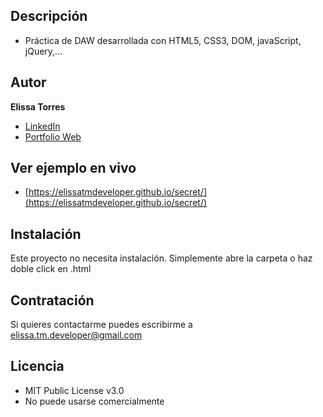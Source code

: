 ## Descripción

* Práctica de DAW desarrollada con HTML5, CSS3, DOM, javaScript, jQuery,...

## Autor
**Elissa Torres**
* [LinkedIn](https://www.linkedin.com/in/elissatmdeveloper)
* [Portfolio Web](https://elissatmdeveloper.000webhostapp.com)

## Ver ejemplo en vivo 
- [https://elissatmdeveloper.github.io/secret/](https://elissatmdeveloper.github.io/secret/)

## Instalación
Este proyecto no necesita instalación. Simplemente abre la carpeta o haz doble click en .html

## Contratación
Si quieres contactarme puedes escribirme a elissa.tm.developer@gmail.com

## Licencia
* MIT Public License v3.0
* No puede usarse comercialmente
